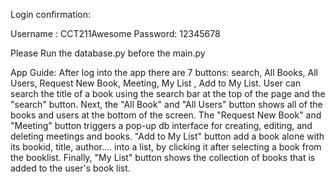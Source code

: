 Login confirmation:

Username : CCT211Awesome
Password: 12345678

Please Run the database.py before the main.py


App Guide:
    After log into the app there are 7 buttons: search, All Books, All Users, 
Request New Book, Meeting, My List , Add to My List. 
    User can search the title of a book using the search bar at the top of the 
page and the "search" button. Next, the "All Book" and "All Users" button shows all 
of the books and users at the bottom of the screen. The "Request New Book" and "Meeting"
button triggers a pop-up db interface for creating, editing, and deleting meetings
and books. "Add to My List" button add a book alone with its bookid, title, author....
into a list, by clicking it after selecting a book from the booklist. Finally, 
"My List" button shows the collection of books that is added to the user's book list.



